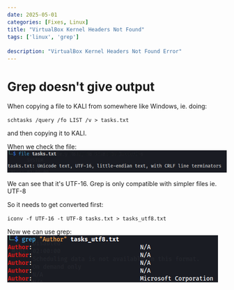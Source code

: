 ```yaml
---
date: 2025-05-01
categories: [Fixes, Linux]
title: "VirtualBox Kernel Headers Not Found"
tags: ['linux', 'grep']

description: "VirtualBox Kernel Headers Not Found Error"
---
```


# Grep doesn't give output

When copying a file to KALI from somewhere like Windows, ie. doing:

`schtasks /query /fo LIST /v > tasks.txt`

and then copying it to KALI.

When we check the file:
![image1](../resources/b669fbaf23344366ad441c900764b8a4.png)

We can see that it's UTF-16.
Grep is only compatible with simpler files ie. UTF-8

So it needs to get converted first:

`iconv -f UTF-16 -t UTF-8 tasks.txt > tasks_utf8.txt`

Now we can use grep:
![image2](../resources/8f5aaf3c878d4b58b2cd81603bcceee5.png)


